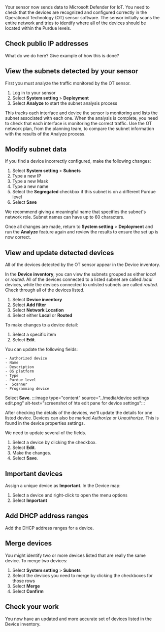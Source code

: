 Your sensor now sends data to Microsoft Defender for IoT. You need to check that the devices are recognized and configured correctly in the Operational Technology (OT) sensor software. The sensor initially scans the entire network and tries to identify where all of the devices should be located within the Purdue levels.

## Check public IP addresses

What do we do here? Give example of how this is done?

## View the subnets detected by your sensor

First you must analyze the traffic monitored by the OT sensor.

1. Log in to your sensor
1. Select **System setting** > **Deployment**
1. Select **Analyze** to start the subnet analysis process

This tracks each interface and device the sensor is monitoring and lists the subnet associated with each one. When the analysis is complete, you need to check that each interface is monitoring the correct traffic. Use the OT network plan, from the planning team, to compare the subnet information with the results of the Analyze process.

## Modify subnet data

If you find a device incorrectly configured, make the following changes:

1. Select **System setting** > **Subnets**
1. Type a new IP
1. Type a new Mask
1. Type a new name
1. Select the **Segregated** checkbox if this subnet is on a different Purdue level
1. Select **Save**

We recommend giving a meaningful name that specifies the subnet's network role. Subnet names can have up to 60 characters.

Once all changes are made, return to **System setting** > **Deployment** and run the **Analyze** feature again and review the results to ensure the set up is now correct.  
<!--updating the subnets listed, where do they find this data? they should have it from the original network map!? 

To update the subnet data, adjust the subnet settings. These adjustments involve changing subnet addresses that change the location of a device within the sensor's device map.

1. Select **System settings > Basic > Subnets**
1. In the **Subnets** pane, update a subnet by typing the new settings for each field, using the following options:

|Name  |Description  |
|---------|---------|
| **IP address** | < Value > |
| **Mask**| < Value > |
| **Name**| < Value >|
| **Segregated**     |   Select to show this subnet separately when displaying the device map according to Purdue level.  |

We recommend giving a meaningful name that specifies the subnet's network role. Subnet names can have up to 60 characters.

When all of the subnets are correctly set up, select **Save**.
<!-- end of section-->

## View and update detected devices

All of the devices detected by the OT sensor appear in the Device inventory.

In the **Device inventory**, you can view the subnets grouped as either *local* or *routed*. All of the devices connected to a listed subnet are called *local* devices, while the devices connected to unlisted subnets are called *routed*. <!-- is this really important, theo-->Check through all of the devices listed.

1. Select **Device inventory**
1. Select **Add filter**
1. Select **Network Location**
1. Select either **Local** or **Routed**

To make changes to a device detail:

1. Select a specific item
1. Select **Edit**. <!-- this needs to be fixed, but need to discuss with LW first. how will we show this? Ask THeo for example -->

You can update the following fields:

    - Authorized device
    - Name
    - Description
    - OS platform
    - Type
    - Purdue level
    -  Scanner
    - Programming device

Select **Save**.
:::image type="content" source="../media/device settings edit.png" alt-text="screenshot of hte edit pane for device settings":::
<!-- It's important to review the data for the **Name**, **Class**, **Type**, and **Subtype**, **Authorized device**, **Scanner device**, and **Programming device** columns. - I think this is incorrect as per the user story <https://dev.azure.com/msft-skilling/Content/_workitems/edit/232468/> -->
<!-- how to give examples of this?? how to choose a device, what will they see? should be supply a PCAP file to upload, seems too much. So how do we demonstrate the updating?-->

After checking the details of the devices, we'll update the details for one listed device. Devices can also be marked *Authorize* or *Unauthorize*. This is found in the device properties settings.

We need to update several of the fields.

1. Select a device by clicking the checkbox.
1. Select **Edit**.
1. Make the changes.
1. Select **Save**.

## Important devices

Assign a unique device as **Important**. In the Device map:

1. Select a device and right-click to open the menu options
1. Select **Important**

## Add DHCP address ranges

Add the DHCP address ranges for a device.<!-- if we think this is relevant take the info from here for instructions. <https://learn.microsoft.com/en-us/azure/defender-for-iot/organizations/how-to-control-what-traffic-is-monitored#configure-dhcp-address-ranges> Theo needs to send this to me-->

## Merge devices

You might identify two or more devices listed that are really the same device. To merge two devices:

1. Select **System setting** > **Subnets**
1. Select the devices you need to merge by clicking the checkboxes for those rows
1. Select **Merge**
1. Select **Confirm**

## Check your work

You now have an updated and more accurate set of devices listed in the Device inventory.

